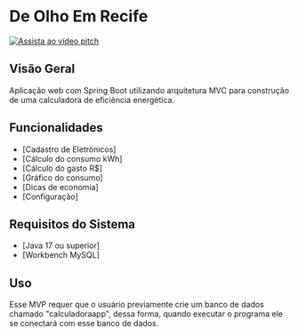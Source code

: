 # De Olho Em Recife

[![Assista ao vídeo pitch](https://img.youtube.com/vi/2MaJqilN824/0.jpg)](https://www.youtube.com/watch?v=2MaJqilN824)


## Visão Geral

Aplicação web com Spring Boot utilizando arquitetura MVC para construção de uma calculadora de eficiência energética.

## Funcionalidades

- [Cadastro de Eletrônicos]
- [Cálculo do consumo kWh]
- [Cálculo do gasto R$]
- [Gráfico do consumo]
- [Dicas de economia]
- [Configuração]

## Requisitos do Sistema

- [Java 17 ou superior]
- [Workbench MySQL]

## Uso

Esse MVP requer que o usuário previamente crie um banco de dados chamado "calculadoraapp", dessa forma, quando executar o programa ele se conectará com esse banco de dados.
